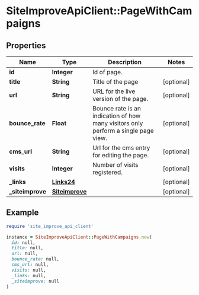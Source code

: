 # SiteImproveApiClient::PageWithCampaigns

## Properties

| Name | Type | Description | Notes |
| ---- | ---- | ----------- | ----- |
| **id** | **Integer** | Id of page. |  |
| **title** | **String** | Title of the page | [optional] |
| **url** | **String** | URL for the live version of the page. | [optional] |
| **bounce_rate** | **Float** | Bounce rate is an indication of how many visitors only perform a single page view. | [optional] |
| **cms_url** | **String** | Url for the cms entry for editing the page. | [optional] |
| **visits** | **Integer** | Number of visits registered. | [optional] |
| **_links** | [**Links24**](Links24.md) |  | [optional] |
| **_siteimprove** | [**Siteimprove**](Siteimprove.md) |  | [optional] |

## Example

```ruby
require 'site_improve_api_client'

instance = SiteImproveApiClient::PageWithCampaigns.new(
  id: null,
  title: null,
  url: null,
  bounce_rate: null,
  cms_url: null,
  visits: null,
  _links: null,
  _siteimprove: null
)
```

